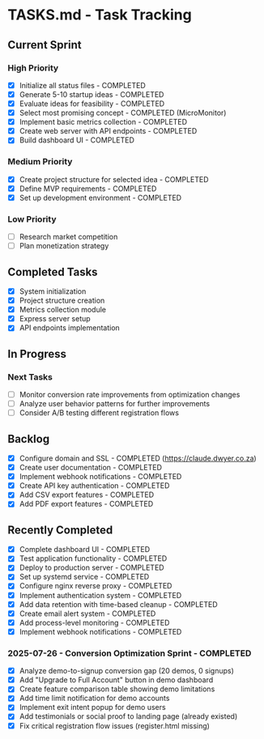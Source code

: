 # TASKS.md - Task Tracking

## Current Sprint

### High Priority
- [x] Initialize all status files - COMPLETED
- [x] Generate 5-10 startup ideas - COMPLETED
- [x] Evaluate ideas for feasibility - COMPLETED
- [x] Select most promising concept - COMPLETED (MicroMonitor)
- [x] Implement basic metrics collection - COMPLETED
- [x] Create web server with API endpoints - COMPLETED
- [x] Build dashboard UI - COMPLETED

### Medium Priority
- [x] Create project structure for selected idea - COMPLETED
- [x] Define MVP requirements - COMPLETED
- [x] Set up development environment - COMPLETED

### Low Priority
- [ ] Research market competition
- [ ] Plan monetization strategy

## Completed Tasks
- [x] System initialization
- [x] Project structure creation
- [x] Metrics collection module
- [x] Express server setup
- [x] API endpoints implementation

## In Progress

### Next Tasks
- [ ] Monitor conversion rate improvements from optimization changes
- [ ] Analyze user behavior patterns for further improvements
- [ ] Consider A/B testing different registration flows

## Backlog
- [x] Configure domain and SSL - COMPLETED (https://claude.dwyer.co.za)
- [x] Create user documentation - COMPLETED
- [x] Implement webhook notifications - COMPLETED
- [x] Create API key authentication - COMPLETED
- [x] Add CSV export features - COMPLETED
- [x] Add PDF export features - COMPLETED

## Recently Completed
- [x] Complete dashboard UI - COMPLETED
- [x] Test application functionality - COMPLETED  
- [x] Deploy to production server - COMPLETED
- [x] Set up systemd service - COMPLETED
- [x] Configure nginx reverse proxy - COMPLETED
- [x] Implement authentication system - COMPLETED
- [x] Add data retention with time-based cleanup - COMPLETED
- [x] Create email alert system - COMPLETED
- [x] Add process-level monitoring - COMPLETED
- [x] Implement webhook notifications - COMPLETED

### 2025-07-26 - Conversion Optimization Sprint - COMPLETED
- [x] Analyze demo-to-signup conversion gap (20 demos, 0 signups)
- [x] Add "Upgrade to Full Account" button in demo dashboard
- [x] Create feature comparison table showing demo limitations
- [x] Add time limit notification for demo accounts
- [x] Implement exit intent popup for demo users
- [x] Add testimonials or social proof to landing page (already existed)
- [x] Fix critical registration flow issues (register.html missing)